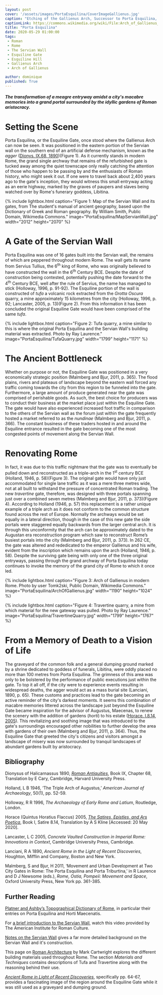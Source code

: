 ```yaml
---
layout: post
cover: '/assets/images/PortaEsquilina/CoverImageGallienus.jpg'
caption: "Etching of the Gallienus Arch, Successor to Porta Esquilina, from Le antichità Romane. Tomo I, tav. XXVI // Opere di Giovanni Battista Piranesi, Francesco Piranesi e d'altri. Firmin Didot Freres, Paris, 1835-1839. Tomo 1., Wikimedia Commons, Public Domain."
captionLink: https://commons.wikimedia.org/wiki/File:Arch_of_Gallienus_-_Piranesi.jpg
title: "Porta Esquilina"
date: 2020-05-29 01:00:00
tags:
 - Roman
 - Rome
 - The Servian Wall
 - Esquiline Gate
 - Esquiline Hill
 - Gallienus Arch
 - Arch of Gallienus

author: dominique
published: True
---
```


#### _The transformation of a meagre entryway amidst a city's macabre memories into a grand portal surrounded by the idyllic gardens of Roman aristocracy._


# Setting the Scene

Porta Esquilina, or the Esquiline Gate, once stood where the Gallienus Arch can now be seen. It was positioned in the eastern portion of the Servian wall on the southern end of an artificial defense mechanism, known as the _agger_ ([Dionys. IX.68, 1890](https://penelope.uchicago.edu/Thayer/E/Roman/Texts/Dionysius_of_Halicarnassus/9C*.html#68.3 ))(Figure 1). As it currently stands in modern Rome, the grand single archway that remains of the refurbished gate is tucked away among the quiet townscape only really catching the attention of those who happen to be passing by and the enthusiasts of Roman history, who might seek it out. If one were to travel back about 2,400 years ago to the gate's inception, they would witness this small entryway acting as an eerie  highway, marked by the graves of paupers and slaves being watched over by Rome's funerary goddess, Libitina.

{% include lightbox.html
caption="Figure 1: Map of the Servian Wall and its gates, from The student's manual of ancient geography, based upon the Dictionary of Greek and Roman geography. By William Smith, Public Domain, Wikimedia Commons."
image="PortaEsquilina/MapServianWall.jpg"
width="2012"
height="2070" %}

# A Gate of the Servian Wall

Porta Esquilina was one of 16 gates built into the Servian wall, the remains of which are peppered throughout modern Rome. The wall gets its name from Servius Tullius, the 6<sup>th</sup> king of Rome, who was originally believed to have constructed the wall in the 6<sup>th</sup> Century BCE. Despite the date of construction being contested, potentially pushing the date forward to the 4<sup>th</sup> Century BCE, well after the rule of Servius, the name has managed to stick (Holloway, 1996, p. 91-92). The Esquiline portion of the wall is constructed of _tufa_ a volcanic rock extracted from the _Grotta Oscura_ quarry, a mine approximately 15 kilometres from the city (Holloway, 1996, p. 92; Lancaster, 2005, p. 13)(Figure 2). From this information it has been concluded the original Esquiline Gate would have been comprised of the same _tufa_.

{% include lightbox.html
caption="Figure 2: Tufa quarry, a mine similar to this is where the original Porta Esquilina and the Servian Wall's building material was extracted. Photo by Ray Laurence."
image="PortaEsquilina/TufaQuarry.jpg"
width="1799"
height="1171" %}

# The Ancient Bottleneck

Whether on purpose or not, the Esquiline Gate was positioned in a very economically strategic position (Malmberg and Bjur, 2011, p. 365). The flood plains, rivers and plateaus of landscape beyond the eastern wall forced any traffic coming towards the city from this region to be funneled into the gate. Furthermore, a large amount of produce generated near the gate was comprised of perishable goods. As such, the best choice for producers was to conduct their business at the market place just within the Esquiline Gate. The gate would have also experienced increased foot traffic in comparison to the others of the Servian wall as the forum just within the gate frequently hosted a market referred to as the _nundinae_ (Malmberg and Bjur, 2011, p. 366). The constant business of these traders hosted in and around the Esquiline entrance resulted in the gate becoming one of the most congested points of movement along the Servian Wall.

# Renovating Rome

In fact, it was due to this traffic nightmare that the gate was to eventually be pulled down and reconstructed as a triple-arch in the 1<sup>st</sup> century BCE (Holland, 1946, p. 58)(Figure 3). The original gate would have only just accommodated for single lane traffic as it was a mere three metres wide, not at all built to withstand the pressure of concentrated Roman trading. The new _travertine_ gate, therefore, was designed with three portals spanning just over a combined seven metres (Malmberg and Bjur, 2011, p. 373)(Figure 4). According to Holland (1946, p. 57) this replacement is a rather unique example of a triple arch as it does not conform to the common structure found across the rest of Europe. Normally the archways would be set equally in a lateral direction, though in the case of this new gate the side portals were staggered equally backwards from the larger central arch. It is through this unconformity that the arch can be approximately dated to the Augustan era reconstruction program which saw to reconstruct Rome’s busiest portals into the city (Malmberg and Bjur, 2011, p. 373). In 262 CE, the gate was altered and rededicated to the emperor Gallienus and his wife, evident from the inscription which remains upon the arch (Holland, 1946, p. 58). Despite the surviving gate being with only one of the three original entryways, passing through the grand archway of Porta Esquilina today continues to invoke the memory of the grand city of Rome to which it once led.

{% include lightbox.html
caption="Figure 3: Arch of Gallienus in modern Rome. Photo by user Tomk2ski, Public Domain, Wikimedia Commons."
image="PortaEsquilina/ArchOfGallienus.jpg"
width="1190"
height="1024" %}

{% include lightbox.html
caption="Figure 4: Travertine quarry, a mine from which material for the new gateway was pulled. Photo by Ray Laurence."
image="PortaEsquilina/TravertineQuarry.jpg"
width="1799"
height="1767" %}

# From a Memory of Death to a Vision of Life

The graveyard of the common folk and a general dumping ground marked by a shrine dedicated to goddess of funerals, Libitina, were oddly placed no more than 100 metres from Porta Esquilina. The grimness of this area was only to be bolstered by the performance of public executions just within the gate. To top it all off, if the city were to experience events resulting in widespread deaths, the agger would act as a mass burial site (Lanciani, 1890, p. 65). These customs and practices lead to the gate becoming an active reminder of the city's darkest moments. It seems this combination of macabre memories littered across the landscape just beyond the Esquiline Gate became inspiration for the advisor of Augustus, Maecenas, to renew the scenery with the addition of gardens (_horti_) to his estate ([Horace. I.8.14, 2005](https://www.poetryintranslation.com/PITBR/Latin/HoraceSatiresBkISatVIII.php)). This revitalizing and soothing image that was introduced to the gate's surroundings encouraged other nobilities to further develop the area with gardens of their own (Malmberg and Bjur, 2011, p. 364). Thus, the Esquiline Gate that greeted the city's citizens and  visitors amongst a landscape of misery was now surrounded by tranquil landscapes of abundant gardens built by aristocracy.


## Bibliography

Dionysus of Halicarnassus 1890, [_Roman Antiquities_](https://penelope.uchicago.edu/Thayer/E/Roman/Texts/Dionysius_of_Halicarnassus/home.html), Book IX, Chapter 68, Translation by E Cary, Cambridge, Harvard University Press.

Holland, L B 1946, ‘The Triple Arch of Augustus,’ _American Journal of Archaeology_, 50(1), pp. 52-59.

Holloway, R R 1996, _The Archaeology of Early Rome and Latium_, Routledge, London.

Horace (Quintus Horatius Flaccus) 2005, [_The Satires, Epistles, and Ars Poetica_](https://www.poetryintranslation.com/PITBR/Latin/Horacehome.php), Book I, Satire 8.14, Translation by A S Kline [Accessed: 20 May 2020].

Lancaster, L C 2005, _Concrete Vaulted Construction in Imperial Rome: Innovations in Context_, Cambridge University Press, Cambridge.

Lanciani, R A 1890, _Ancient Rome in the Light of Recent Discoveries_, Houghton, Mifflin and Company, Boston and New York.

Malmberg, S and Bjur, H 2011, ‘Movement and Urban Development at Two City Gates in Rome: The Porta Esquilina and Porta Triburtina,’ in R Laurence and  D J Newsome (eds.), _Rome, Ostia, Pompeii: Movement and Space_, Oxford University Press, New York pp. 361-385.


## Further Reading

[Platner and Ashby’s Topographical Dictionary of Rome](http://penelope.uchicago.edu/Thayer/E/Gazetteer/Places/Europe/Italy/Lazio/Roma/Rome/_Texts/PLATOP*/home.html), in particular their entries on Porta Esquilina and Horti Maecenatis.

For [a brief introduction to the Servian Wall](https://www.youtube.com/watch?v=X4gpdba_hRc), watch this video provided by The American Institute for Roman Culture.

[Notes on the Servian Wall](http://penelope.uchicago.edu/Thayer/E/Journals/AJA/22/2/Servian_Wall*.html) gives a far more detailed background on the Servian Wall and it's construction.

This page on [Roman Architecture](https://www.ancient.eu/Roman_Architecture/) by Mark Cartwright explores the different building materials used throughout Rome. The section _Materials and Techniques_ contains descriptions of Tufa and Travertine along with the reasoning behind their use.

[_Ancient Rome in Light of Recent Discoveries_](https://penelope.uchicago.edu/Thayer/E/Gazetteer/Places/Europe/Italy/Lazio/Roma/Rome/_Texts/Lanciani/LANARD/3*.html), specifically pp. 64-67, provides a fascinating image of the region around the Esquiline Gate while it was still used as a graveyard and dumping ground.
